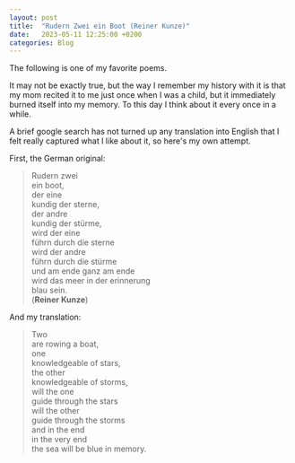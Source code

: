 ```yaml
---
layout: post
title:  "Rudern Zwei ein Boot (Reiner Kunze)"
date:   2023-05-11 12:25:00 +0200
categories: Blog
---
```


 The following is one of my favorite poems. 
 
 It may not be exactly true,
 but the way I remember my history with it is that my mom recited it to me
 just once when I was a child, but it immediately burned itself into my
 memory. To this day I think about it every once in a while.

A brief google search has not turned up any translation into English that 
I felt really captured what I like about it, so here's my own attempt.

First, the German original:

>Rudern zwei  
>ein boot,  
>der eine  
>kundig der sterne,  
>der andre  
>kundig der stürme,  
>wird der eine  
>führn durch die sterne  
>wird der andre  
>führn durch die stürme  
>und am ende ganz am ende  
>wird das meer in der erinnerung  
>blau sein.  
>(**Reiner Kunze**)


And my translation:

>Two  
>are rowing a boat,  
>one  
>knowledgeable of stars,  
>the other  
>knowledgeable of storms,    
>will the one  
>guide through the stars  
>will the other  
>guide through the storms  
>and in the end  
>in the very end  
>the sea will be blue in memory.  
